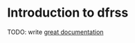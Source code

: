 # Introduction to dfrss

TODO: write [great documentation](http://jacobian.org/writing/great-documentation/what-to-write/)
